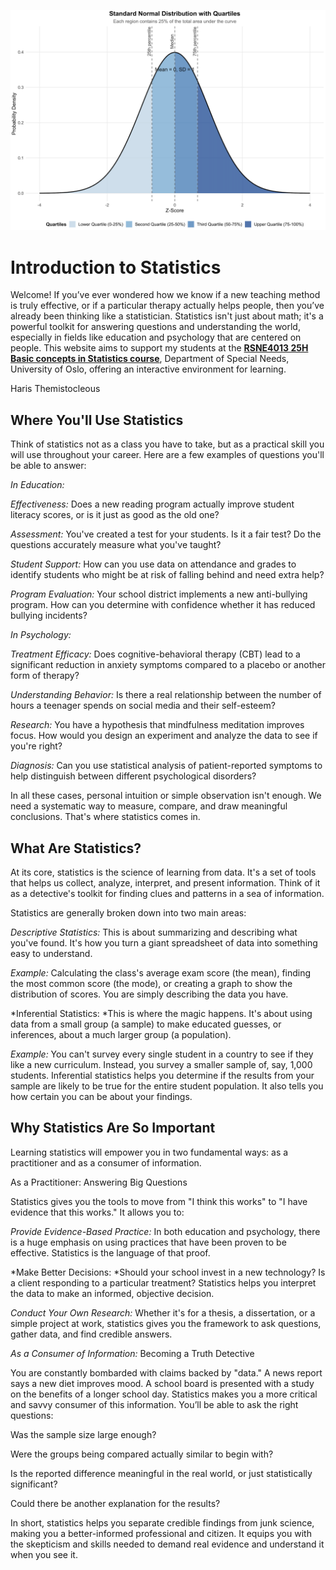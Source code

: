 ![stats](ns.png)

# Introduction to Statistics

Welcome! If you’ve ever wondered how we know if a new teaching method is truly effective, or if a particular therapy actually helps people, then you’ve already been thinking like a statistician. Statistics isn't just about math; it's a powerful toolkit for answering questions and understanding the world, especially in fields like education and psychology that are centered on people. This website aims to support my students at the <a href="https://uio.instructure.com/courses/59762">**RSNE4013 25H Basic concepts in Statistics course**</a>, Department of Special Needs, University of Oslo, offering an interactive environment for learning.

Haris Themistocleous

## Where You'll Use Statistics

Think of statistics not as a class you have to take, but as a practical skill you will use throughout your career. Here are a few examples of questions you'll be able to answer:

*In Education:* 

*Effectiveness:* Does a new reading program actually improve student literacy scores, or is it just as good as the old one?

*Assessment:* You've created a test for your students. Is it a fair test? Do the questions accurately measure what you've taught?

*Student Support:* How can you use data on attendance and grades to identify students who might be at risk of falling behind and need extra help?

*Program Evaluation:* Your school district implements a new anti-bullying program. How can you determine with confidence whether it has reduced bullying incidents?

*In Psychology:*

*Treatment Efficacy:* Does cognitive-behavioral therapy (CBT) lead to a significant reduction in anxiety symptoms compared to a placebo or another form of therapy?

*Understanding Behavior:* Is there a real relationship between the number of hours a teenager spends on social media and their self-esteem?

*Research:* You have a hypothesis that mindfulness meditation improves focus. How would you design an experiment and analyze the data to see if you're right?

*Diagnosis:* Can you use statistical analysis of patient-reported symptoms to help distinguish between different psychological disorders?

In all these cases, personal intuition or simple observation isn't enough. We need a systematic way to measure, compare, and draw meaningful conclusions. That's where statistics comes in.

## What Are Statistics?

At its core, statistics is the science of learning from data. It's a set of tools that helps us collect, analyze, interpret, and present information. Think of it as a detective's toolkit for finding clues and patterns in a sea of information.

Statistics are generally broken down into two main areas:

*Descriptive Statistics:* This is about summarizing and describing what you've found. It's how you turn a giant spreadsheet of data into something easy to understand.

*Example:* Calculating the class's average exam score (the mean), finding the most common score (the mode), or creating a graph to show the distribution of scores. You are simply describing the data you have.

*Inferential Statistics: *This is where the magic happens. It's about using data from a small group (a sample) to make educated guesses, or inferences, about a much larger group (a population).

*Example:* You can't survey every single student in a country to see if they like a new curriculum. Instead, you survey a smaller sample of, say, 1,000 students. Inferential statistics helps you determine if the results from your sample are likely to be true for the entire student population. It also tells you how certain you can be about your findings.

## Why Statistics Are So Important

Learning statistics will empower you in two fundamental ways: as a practitioner and as a consumer of information.

As a Practitioner: Answering Big Questions

Statistics gives you the tools to move from "I think this works" to "I have evidence that this works." It allows you to:

*Provide Evidence-Based Practice:* In both education and psychology, there is a huge emphasis on using practices that have been proven to be effective. Statistics is the language of that proof.

*Make Better Decisions: *Should your school invest in a new technology? Is a client responding to a particular treatment? Statistics helps you interpret the data to make an informed, objective decision.

*Conduct Your Own Research:* Whether it's for a thesis, a dissertation, or a simple project at work, statistics gives you the framework to ask questions, gather data, and find credible answers.

*As a Consumer of Information:* Becoming a Truth Detective

You are constantly bombarded with claims backed by "data." A news report says a new diet improves mood. A school board is presented with a study on the benefits of a longer school day. Statistics makes you a more critical and savvy consumer of this information. You’ll be able to ask the right questions:

Was the sample size large enough?

Were the groups being compared actually similar to begin with?

Is the reported difference meaningful in the real world, or just statistically significant?

Could there be another explanation for the results?

In short, statistics helps you separate credible findings from junk science, making you a better-informed professional and citizen. It equips you with the skepticism and skills needed to demand real evidence and understand it when you see it.